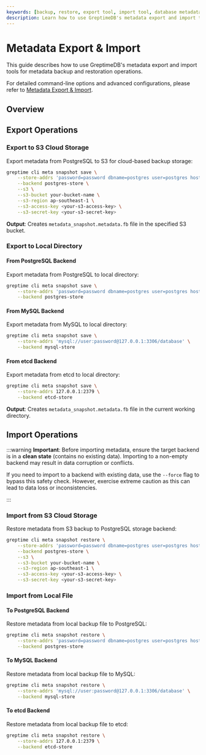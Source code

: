 ```yaml
---
keywords: [backup, restore, export tool, import tool, database metadata backup, medata restoration, command line tool, disaster recovery]
description: Learn how to use GreptimeDB's metadata export and import tools for backing up and restoring database metadata, including comprehensive examples and best practices
---
```


# Metadata Export & Import

This guide describes how to use GreptimeDB's metadata export and import tools for metadata backup and restoration operations.

For detailed command-line options and advanced configurations, please refer to [Metadata Export & Import](/reference/command-lines/utilities/metadata.md).

## Overview

## Export Operations

### Export to S3 Cloud Storage

Export metadata from PostgreSQL to S3 for cloud-based backup storage:

```bash
greptime cli meta snapshot save \
    --store-addrs 'password=password dbname=postgres user=postgres host=localhost port=5432' \
    --backend postgres-store \
    --s3 \
    --s3-bucket your-bucket-name \
    --s3-region ap-southeast-1 \
    --s3-access-key <your-s3-access-key> \
    --s3-secret-key <your-s3-secret-key>
```

**Output**: Creates `metadata_snapshot.metadata.fb` file in the specified S3 bucket.

### Export to Local Directory

#### From PostgreSQL Backend

Export metadata from PostgreSQL to local directory:

```bash
greptime cli meta snapshot save \
    --store-addrs 'password=password dbname=postgres user=postgres host=localhost port=5432' \
    --backend postgres-store
```

#### From MySQL Backend

Export metadata from MySQL to local directory:

```bash
greptime cli meta snapshot save \
    --store-addrs 'mysql://user:password@127.0.0.1:3306/database' \
    --backend mysql-store
```

#### From etcd Backend

Export metadata from etcd to local directory:

```bash
greptime cli meta snapshot save \
    --store-addrs 127.0.0.1:2379 \
    --backend etcd-store
```

**Output**: Creates `metadata_snapshot.metadata.fb` file in the current working directory.

## Import Operations

:::warning
**Important**: Before importing metadata, ensure the target backend is in a **clean state** (contains no existing data). Importing to a non-empty backend may result in data corruption or conflicts. 

If you need to import to a backend with existing data, use the `--force` flag to bypass this safety check. However, exercise extreme caution as this can lead to data loss or inconsistencies.

:::

### Import from S3 Cloud Storage

Restore metadata from S3 backup to PostgreSQL storage backend:

```bash
greptime cli meta snapshot restore \
    --store-addrs 'password=password dbname=postgres user=postgres host=localhost port=5432' \
    --backend postgres-store \
    --s3 \
    --s3-bucket your-bucket-name \
    --s3-region ap-southeast-1 \
    --s3-access-key <your-s3-access-key> \
    --s3-secret-key <your-s3-secret-key>
```

### Import from Local File

#### To PostgreSQL Backend

Restore metadata from local backup file to PostgreSQL:

```bash
greptime cli meta snapshot restore \
    --store-addrs 'password=password dbname=postgres user=postgres host=localhost port=5432' \
    --backend postgres-store
```

#### To MySQL Backend

Restore metadata from local backup file to MySQL:

```bash
greptime cli meta snapshot restore \
    --store-addrs 'mysql://user:password@127.0.0.1:3306/database' \
    --backend mysql-store
```

#### To etcd Backend

Restore metadata from local backup file to etcd:

```bash
greptime cli meta snapshot restore \
    --store-addrs 127.0.0.1:2379 \
    --backend etcd-store
```